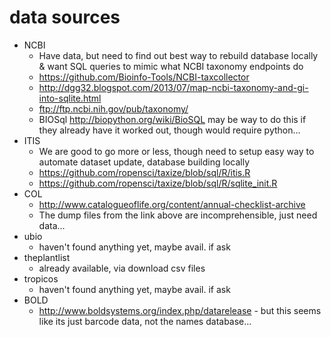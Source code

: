 # data sources

* NCBI
    * Have data, but need to find out best way to rebuild database locally & want SQL queries to mimic what NCBI taxonomy endpoints do 
    * https://github.com/Bioinfo-Tools/NCBI-taxcollector
    * http://dgg32.blogspot.com/2013/07/map-ncbi-taxonomy-and-gi-into-sqlite.html
    * ftp://ftp.ncbi.nih.gov/pub/taxonomy/
    * BIOSql http://biopython.org/wiki/BioSQL may be way to do this if they already have it worked out, though would require python...
* ITIS
    * We are good to go more or less, though need to setup easy way to automate dataset update, database building locally
    * https://github.com/ropensci/taxize/blob/sql/R/itis.R
    * https://github.com/ropensci/taxize/blob/sql/R/sqlite_init.R
* COL
    * http://www.catalogueoflife.org/content/annual-checklist-archive
    * The dump files from the link above are incomprehensible, just need data...
* ubio
    * haven't found anything yet, maybe avail. if ask
* theplantlist
    * already available, via download csv files
* tropicos
    * haven't found anything yet, maybe avail. if ask
* BOLD
    * http://www.boldsystems.org/index.php/datarelease - but this seems like its just barcode data, not the names database...

